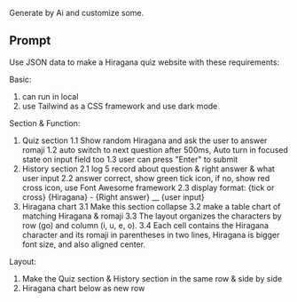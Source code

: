Generate by Ai and customize some.

Prompt
----------
Use JSON data to make a Hiragana quiz website with these requirements:

Basic:
1. can run in local
2. use Tailwind as a CSS framework and use dark mode

Section & Function:
1. Quiz section
	1.1 Show random Hiragana and ask the user to answer romaji
	1.2 auto switch to next question after 500ms, Auto turn in focused state on input field too
	1.3 user can press "Enter" to submit 
2. History section
	2.1 log 5 record about question & right answer & what user input
	2.2 answer correct, show green tick icon, if no, show red cross icon, use Font Awesome framework
	2.3 display format: {tick or cross} {Hiragana} - {Right answer} __ {user input}
3. Hiragana chart
	3.1 Make this section collapse
	3.2 make a table chart of matching Hiragana & romaji
	3.3 The layout organizes the characters by row (go) and column (i, u, e, o).
	3.4 Each cell contains the Hiragana character and its romaji in parentheses in two lines, Hiragana is bigger font size, and also aligned center.

Layout:
1. Make the Quiz section & History section in the same row & side by side
2. Hiragana chart below as new row